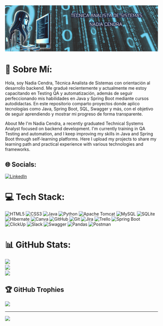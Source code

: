 ![](https://github.com/cendra-n/cendra-n/blob/main/Banner%20para%20Linkedin%20Analista%20Sistemas%20Moderno%20Negro.png?raw=true)

# 💫 Sobre Mí:
Hola, soy Nadia Cendra, Técnica Analista de Sistemas con orientación al desarrollo backend. Me gradué recientemente y actualmente me estoy capacitando en Testing QA y automatización, además de seguir perfeccionando mis habilidades en Java y Spring Boot mediante cursos autodidactas.
En este repositorio comparto proyectos donde aplico tecnologías como Java, Spring Boot, SQL, Swagger y más, con el objetivo de seguir aprendiendo y mostrar mi progreso de forma transparente.

About Me
I'm Nadia Cendra, a recently graduated Technical Systems Analyst focused on backend development. I'm currently training in QA Testing and automation, and I keep improving my skills in Java and Spring Boot through self-learning platforms.
Here I upload my projects to share my learning path and practical experience with various technologies and frameworks.


## 🌐 Socials:
[![LinkedIn](https://img.shields.io/badge/LinkedIn-%230077B5.svg?logo=linkedin&logoColor=white)](https://www.linkedin.com/in/nadia-cendra-207)
 

# 💻 Tech Stack:
![HTML5](https://img.shields.io/badge/html5-%23E34F26.svg?style=for-the-badge&logo=html5&logoColor=white) ![CSS3](https://img.shields.io/badge/css3-%231572B6.svg?style=for-the-badge&logo=css3&logoColor=white) ![Java](https://img.shields.io/badge/java-%23ED8B00.svg?style=for-the-badge&logo=openjdk&logoColor=white) ![Python](https://img.shields.io/badge/python-3670A0?style=for-the-badge&logo=python&logoColor=ffdd54) ![Apache Tomcat](https://img.shields.io/badge/apache%20tomcat-%23F8DC75.svg?style=for-the-badge&logo=apache-tomcat&logoColor=black) ![MySQL](https://img.shields.io/badge/mysql-4479A1.svg?style=for-the-badge&logo=mysql&logoColor=white) ![SQLite](https://img.shields.io/badge/sqlite-%2307405e.svg?style=for-the-badge&logo=sqlite&logoColor=white) ![Hibernate](https://img.shields.io/badge/Hibernate-59666C?style=for-the-badge&logo=Hibernate&logoColor=white) ![Canva](https://img.shields.io/badge/Canva-%2300C4CC.svg?style=for-the-badge&logo=Canva&logoColor=white) ![GitHub](https://img.shields.io/badge/github-%23121011.svg?style=for-the-badge&logo=github&logoColor=white) ![Git](https://img.shields.io/badge/git-%23F05033.svg?style=for-the-badge&logo=git&logoColor=white) ![Jira](https://img.shields.io/badge/jira-%230A0FFF.svg?style=for-the-badge&logo=jira&logoColor=white) ![Trello](https://img.shields.io/badge/Trello-%23026AA7.svg?style=for-the-badge&logo=Trello&logoColor=white) ![Spring Boot](https://img.shields.io/badge/spring--boot-6DB33F?style=for-the-badge&logo=springboot&logoColor=white) ![ClickUp](https://img.shields.io/badge/ClickUp-%237B68EE.svg?style=for-the-badge&logo=ClickUp&logoColor=white) ![Slack](https://img.shields.io/badge/Slack-4A154B?style=for-the-badge&logo=slack&logoColor=white) ![Swagger](https://img.shields.io/badge/Swagger-%23Clojure.svg?style=for-the-badge&logo=swagger&logoColor=white) ![Pandas](https://img.shields.io/badge/Pandas-150458?style=for-the-badge&logo=pandas&logoColor=white) ![Postman](https://img.shields.io/badge/Postman-FF6C37?style=for-the-badge&logo=postman&logoColor=white)
# 📊 GitHub Stats:
![](https://github-readme-stats.vercel.app/api?username=cendra-n&theme=radical&hide_border=false&include_all_commits=false&count_private=false)<br/>
![](https://github-readme-streak-stats.herokuapp.com/?user=cendra-n&theme=radical&hide_border=false)<br/>
![](https://github-readme-stats.vercel.app/api/top-langs/?username=cendra-n&theme=radical&hide_border=false&include_all_commits=false&count_private=false&layout=compact)

## 🏆 GitHub Trophies
![](https://github-profile-trophy.vercel.app/?username=cendra-n&theme=radical&no-frame=false&no-bg=true&margin-w=4)

---
[![](https://visitcount.itsvg.in/api?id=cendra-n&icon=0&color=0)](https://visitcount.itsvg.in)

<!-- Proudly created with GPRM ( https://gprm.itsvg.in ) -->
